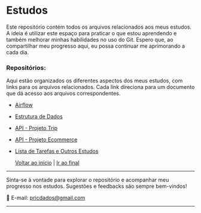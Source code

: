 # Estudos

Este repositório contém todos os arquivos relacionados aos meus estudos. A ideia é utilizar este espaço para praticar o que estou aprendendo e também melhorar minhas habilidades no uso do Git. Espero que, ao compartilhar meu progresso aqui, eu possa continuar me aprimorando a cada dia.

### Repositórios:

Aqui estão organizados os diferentes aspectos dos meus estudos, com links para os arquivos relacionados. Cada link direciona para um documento que dá acesso aos arquivos correspondentes.

  - [Airflow](https://github.com/pricmendes/estudos/blob/main/Airflow.md)
  - [Estrutura de Dados](https://github.com/pricmendes/estudos/blob/vetores_matrizes/Estrutura_de_Dados.md)
  - [API - Projeto Trip](https://github.com/pricmendes/estudos/blob/trip/README.md)
  - [API - Projeto Ecommerce](https://github.com/pricmendes/estudos/blob/ecommerce/README.md)
  - [Lista de Tarefas e Outros Estudos](https://github.com/pricmendes/estudos/blob/lista_tarefas_e_outros/README.md)



    [Voltar ao início](#) | [Ir ao final](#final)


---

Sinta-se à vontade para explorar o repositório e acompanhar meu progresso nos estudos. 
Sugestões e feedbacks são sempre bem-vindos!

📧 E-mail: [pricdados@gmail.com](mailto:pricdados@gmail.com)  


---
<a name="final"></a>



